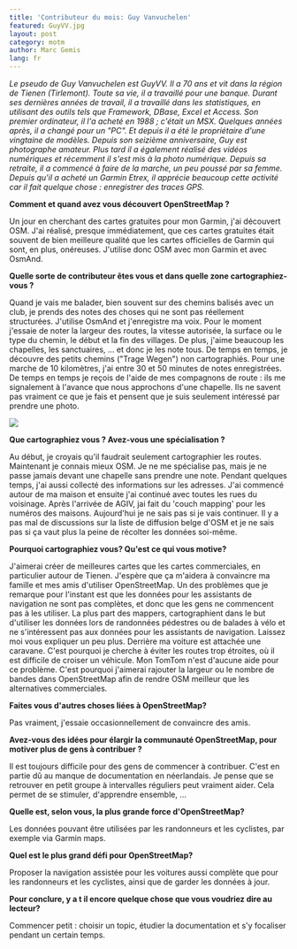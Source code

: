 ```yaml
---
title: 'Contributeur du mois: Guy Vanvuchelen'
featured: GuyVV.jpg
layout: post
category: motm
author: Marc Gemis
lang: fr
---
```


_Le pseudo de Guy Vanvuchelen est GuyVV.  Il a 70 ans et vit dans la région de Tienen (Tirlemont). Toute sa vie, il a travaillé pour une banque. Durant ses dernières années de travail, il a travaillé dans les statistiques, en utilisant des outils tels que Framework, DBase, Excel et Access. Son premier ordinateur, il l'a acheté en 1988 ; c'était un MSX. Quelques années après, il a changé pour un "PC". Et depuis il a été le propriétaire d'une vingtaine de modèles. Depuis son seizième anniversaire, Guy est photographe amateur. Plus tard il a également réalisé des vidéos numériques et récemment il s'est mis à la photo numérique. Depuis sa retraite, il a commencé à faire de la marche, un peu poussé par sa femme. Depuis qu'il a acheté un Garmin Etrex, il apprécie beaucoup cette activité car il fait quelque chose : enregistrer des traces GPS._

**Comment et quand avez vous découvert OpenStreetMap ?**

Un jour en cherchant des cartes gratuites pour mon Garmin, j'ai découvert OSM. J'ai réalisé, presque immédiatement, que ces cartes gratuites était souvent de bien meilleure qualité que les cartes officielles de Garmin qui sont, en plus, onéreuses. J'utilise donc OSM avec mon Garmin et avec OsmAnd.

**Quelle sorte de contributeur êtes vous et dans quelle zone cartographiez-vous ?**

Quand je vais me balader, bien souvent sur des chemins balisés avec un club, je prends des notes des choses qui ne sont pas réellement structurées. J'utilise OsmAnd et j'enregistre ma voix. Pour le moment j'essaie de noter la largeur des routes, la vitesse autorisée, la surface ou le type du chemin, le début et la fin des villages. De plus, j'aime beaucoup les chapelles, les sanctuaires, ...  et donc je les note tous. De temps en temps, je découvre des petits chemins ("Trage Wegen") non cartographiés. Pour une marche de 10 kilomètres, j'ai entre 30 et 50 minutes de notes enregistrées. De temps en temps je reçois de l'aide de mes compagnons de route : ils me signalement à l'avance que nous approchons d'une chapelle. Ils ne savent pas vraiment ce que je fais et pensent que je suis seulement intéressé par prendre une photo.

<img src="{{ site.baseurl }}/assets/images/motm/2014/12/Kapelletje_GuyVV.png"/>

**Que cartographiez vous ? Avez-vous une spécialisation ?**

Au début, je croyais qu'il faudrait seulement cartographier les routes. Maintenant je connais mieux OSM. Je ne me spécialise pas, mais je ne passe jamais devant une chapelle sans prendre une note. Pendant quelques temps, j'ai aussi collecté des informations sur les adresses. J'ai commencé autour de ma maison et ensuite j'ai continué avec toutes les rues du voisinage. Après l'arrivée de AGIV, jai fait du 'couch mapping' pour les numéros des maisons. Aujourd'hui je ne sais pas si je vais continuer. Il y a pas mal de discussions sur la liste de diffusion belge d'OSM et je ne sais pas si ça vaut plus la peine de récolter les données soi-même.

**Pourquoi cartographiez vous? Qu'est ce qui vous motive?**

J'aimerai créer de meilleures cartes que les cartes commerciales, en particulier autour de Tienen. J'espère que ça m'aidera à convaincre ma famille et mes amis d'utiliser OpenStreetMap. Un des problèmes que je remarque pour l'instant est que les données pour les assistants de navigation ne sont pas complètes, et donc que les gens ne commencent pas à les utiliser. La plus part des mappers, cartographient dans le but d'utiliser les données lors de randonnées pédestres ou de balades à vélo et ne s'intéressent pas aux données pour les assistants de navigation. Laissez moi vous expliquer un peu plus. Derrière ma voiture est attachée une caravane. C'est pourquoi je cherche à éviter les routes trop étroites, où il est difficile de croiser un véhicule. Mon TomTom n'est d'aucune aide pour ce problème. C'est pourquoi j'aimerai rajouter la largeur ou le nombre de bandes dans OpenStreetMap afin de rendre OSM meilleur que les alternatives commerciales.

**Faites vous d'autres choses liées à OpenStreetMap?**

Pas vraiment, j'essaie occasionnellement de convaincre des amis.

**Avez-vous des idées pour élargir la communauté OpenStreetMap, pour motiver plus de gens à contribuer ?**

Il est toujours difficile pour des gens de commencer à contribuer. C'est en partie dû au manque de documentation en néerlandais. Je pense que se retrouver en petit groupe à intervalles réguliers peut vraiment aider. Cela permet de se stimuler, d'apprendre ensemble, ...

**Quelle est, selon vous, la plus grande force d'OpenStreetMap?**

Les données pouvant être utilisées par les randonneurs et les cyclistes, par exemple via Garmin maps.

**Quel est le plus grand défi pour OpenStreetMap?**

Proposer la navigation assistée pour les voitures aussi complète que pour les randonneurs et les cyclistes, ainsi que de garder les données à jour.

**Pour conclure, y a t il encore quelque chose que vous voudriez dire au lecteur?**

Commencer petit : choisir un topic, étudier la documentation et s'y focaliser pendant un certain temps.
